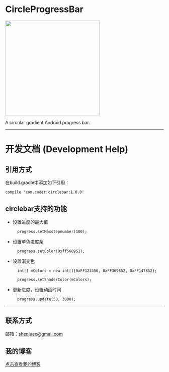 # CircleProgressBar

<img src="http://i.imgur.com/3mmtrMc.png" width = "300" align=center />

A circular gradient Android progress bar.

----------

# 开发文档 (Development Help)

## 引用方式

在build.gradle中添加如下引用：

	compile 'com.coder:circlebar:1.0.0'

## circlebar支持的功能

- 设置进度的最大值

		progress.setMaxstepnumber(100);
- 设置单色进度条

		progress.setColor(0xff568951);

- 设置渐变色

		int[] mColors = new int[]{0xFF123456, 0xFF369852, 0xFF147852};

    	progress.setShaderColor(mColors);

- 更新进度，设置动画时间

		progress.update(50, 3000);


----------

## 联系方式

邮箱：<shenjuex@gmail.com>

## 我的博客

[点击查看我的博客](http://blog.renleicoder.com/)
